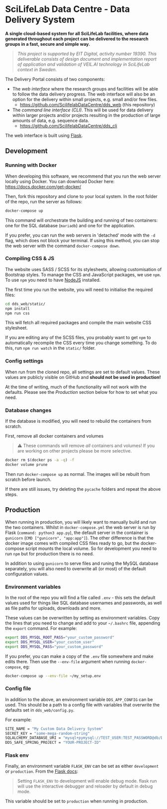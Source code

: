 # SciLifeLab Data Centre - Data Delivery System

**A single cloud-based system for all SciLifeLab facilities, where data generated throughout each project can be delivered to the research groups in a fast, secure and simple way.**

> _This project is supported by EIT Digital, activity number 19390. This deliverable consists of design document and implementation report of application and validation of VEIL.AI technology in SciLifeLab context in Sweden._

The Delivery Portal consists of two components:

* The _web interface_ where the research groups and facilities will be able to follow the data
delivery progress. The web interface will also be an option for the delivery within small
projects, e.g. small and/or few files.
  * <https://github.com/ScilifelabDataCentre/dds_web> (this repository)
* The _command line interface (CLI)_. This will be used for data delivery within larger projects
and/or projects resulting in the production of large amounts of data, e.g. sequence data.
  * <https://github.com/ScilifelabDataCentre/dds_cli>

The web interface is built using [Flask](https://flask.palletsprojects.com/en/2.0.x/).

## Development

### Running with Docker

When developing this software, we recommend that you run the web server locally using Docker.
You can download Docker here: <https://docs.docker.com/get-docker/>

Then, fork this repository and clone to your local system.
In the root folder of the repo, run the server as follows:

```bash
docker-compose up
```

This command will orchestrate the building and running of two containers:
one for the SQL database (`mariadb`) and one for the application.

If you prefer, you can run the web servers in 'detached' mode with the `-d` flag, which does not block your terminal.
If using this method, you can stop the web server with the command `docker-compose down`.

### Compiling CSS & JS

The website uses SASS / SCSS for its stylesheets, allowing customisation of Bootstrap styles.
To manage the CSS and JavaScript packages, we use `npm`.
To use `npm` you need to have [NodeJS](https://nodejs.org/en/download/) installed.

The first time you run the website, you will need to initialise the required files:

```bash
cd dds_web/static/
npm install
npm run css
```

This will fetch all required packages and compile the main website CSS stylesheet.

If you are editing any of the SCSS files, you probably want to get `npm` to automatically recompile the CSS every time you change something.
To do this, run `npm run watch` in the `static/` folder.

### Config settings

When run from the cloned repo, all settings are set to default values.
These values are publicly visible on GitHub and **should not be used in production!**

At the time of writing, much of the functionality will not work with the defaults.
Please see the _Production_ section below for how to set what you need.

### Database changes

If the database is modified, you will need to rebuild the containers from scratch.

First, remove all docker containers and volumes

> :warning: These commands will remove _all_ containers and volumes!
> If you are working on other projects please be more selective.

```bash
docker rm $(docker ps -a -q) -f
docker volume prune
```

Then run `docker-compose up` as normal. The images will be rebuilt from scratch before launch.

If there are still issues, try deleting the `pycache` folders and repeat the above steps.

## Production

When running in production, you will likely want to manually build and run the two containers.
Whilst in `docker-compose.yml` the web server is run by Flask (`command: python3 app.py`),
the default server in the container is `gunicorn` (`CMD ["gunicorn", "app:app"]`).
The other difference is that the docker image comes with compiled CSS files ready to go,
but the docker-compose script mounts the local volume. So for development you need to run `npm`
but for production there is no need.

In addition to using `gunicorn` to serve files and runing the MySQL database separately,
you will also need to overwrite all (or most) of the default configuration values.

### Environment variables

In the root of the repo you will find a file called `.env` - this sets the default values used for things like SQL database usernames and passwords, as well as file paths for uploads, downloads and more.

These values can be overwritten by setting as environment variables.
Copy the lines that you need to change and add to your `~/.bashrc` file, appending the `export` command.
For example:

```bash
export DDS_MYSQL_ROOT_PASS="your_custom_password"
export DDS_MYSQL_USER="your_custom_user"
export DDS_MYSQL_PASS="your_custom_password"
```

If you prefer, you can make a copy of the `.env` file somewhere and make edits there.
Then use the `--env-file` argument when running `docker-compose`, eg:

```bash
docker-compose up --env-file ~/my_setup.env
```

### Config file

In addition to the above, an environment variable `DDS_APP_CONFIG` can be used.
This should be a path to a config file with variables that overwrite the defaults set in `dds_web/config.py`.

For example:

```bash
SITE_NAME = "My Custom Data Delivery System"
SECRET_KEY = "some-mega-random-string"
SQLALCHEMY_DATABASE_URI = "mysql+pymysql://TEST_USER:TEST_PASSWORD@db/DeliverySystem"
DDS_SAFE_SPRING_PROJECT = "YOUR-PROJECT-ID"
```

### Flask env

Finally, an environment variable `FLASK_ENV` can be set as either `development` or `production`.
From the [Flask docs](https://flask.palletsprojects.com/en/2.0.x/config/#environment-and-debug-features):

> Setting `FLASK_ENV` to development will enable debug mode.
> flask run will use the interactive debugger and reloader by default in debug mode.

This variable should be set to `production` when running in production.
